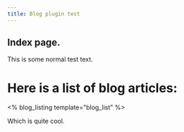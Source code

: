 ```yaml
---
title: Blog plugin test
---
```


## Index page.

This is some normal test text.

# Here is a list of blog articles:

<% blog_listing template="blog_list" %>

Which is quite cool.

